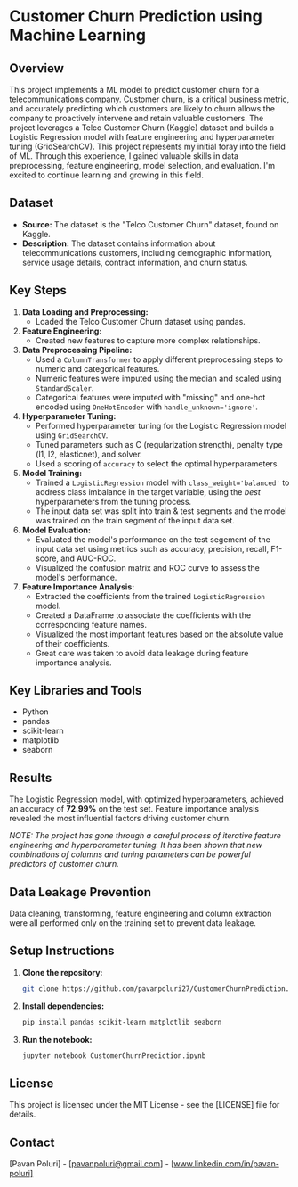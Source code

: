 # Customer Churn Prediction using Machine Learning

## Overview

This project implements a ML model to predict customer churn for a telecommunications company. Customer churn, is a critical business metric, and accurately predicting which customers are likely to churn allows the company to proactively intervene and retain valuable customers. 
The project leverages a Telco Customer Churn (Kaggle) dataset and builds a Logistic Regression model with feature engineering and hyperparameter tuning (GridSearchCV).
This project represents my initial foray into the field of ML. Through this experience, I gained valuable skills in data preprocessing, feature engineering, model selection, and evaluation. I'm excited to continue learning and growing in this field.

## Dataset

*   **Source:** The dataset is the "Telco Customer Churn" dataset, found on Kaggle.
*   **Description:** The dataset contains information about telecommunications customers, including demographic information, service usage details, contract information, and churn status.

## Key Steps

1.  **Data Loading and Preprocessing:**
    *   Loaded the Telco Customer Churn dataset using pandas.
2.  **Feature Engineering:**
    *   Created new features to capture more complex relationships.
3.  **Data Preprocessing Pipeline:**
    *   Used a `ColumnTransformer` to apply different preprocessing steps to numeric and categorical features.
    *   Numeric features were imputed using the median and scaled using `StandardScaler`.
    *   Categorical features were imputed with "missing" and one-hot encoded using `OneHotEncoder` with `handle_unknown='ignore'`.
4.  **Hyperparameter Tuning:**
    *   Performed hyperparameter tuning for the Logistic Regression model using `GridSearchCV`.
    *   Tuned parameters such as C (regularization strength), penalty type (l1, l2, elasticnet), and solver.
    *   Used a scoring of `accuracy` to select the optimal hyperparameters.
5.  **Model Training:**
    *   Trained a `LogisticRegression` model with `class_weight='balanced'` to address class imbalance in the target variable, using the *best* hyperparameters from the tuning process.
    *   The input data set was split into train & test segments and the model was trained on the train segment of the input data set.
6.  **Model Evaluation:**
    *   Evaluated the model's performance on the test segement of the input data set using metrics such as accuracy, precision, recall, F1-score, and AUC-ROC.
    *   Visualized the confusion matrix and ROC curve to assess the model's performance.
7.  **Feature Importance Analysis:**
    *   Extracted the coefficients from the trained `LogisticRegression` model.
    *   Created a DataFrame to associate the coefficients with the corresponding feature names.
    *   Visualized the most important features based on the absolute value of their coefficients.
    *   Great care was taken to avoid data leakage during feature importance analysis.

## Key Libraries and Tools

*   Python
*   pandas
*   scikit-learn
*   matplotlib
*   seaborn

## Results

The Logistic Regression model, with optimized hyperparameters, achieved an accuracy of **72.99%** on the test set. Feature importance analysis revealed the most influential factors driving customer churn.

*NOTE: The project has gone through a careful process of iterative feature engineering and hyperparameter tuning. It has been shown that new combinations of columns and tuning parameters can be powerful predictors of customer churn.*

## Data Leakage Prevention

Data cleaning, transforming, feature engineering and column extraction were all performed only on the training set to prevent data leakage.

## Setup Instructions

1.  **Clone the repository:**

    ```bash
    git clone https://github.com/pavanpoluri27/CustomerChurnPrediction.git
    ```

2.  **Install dependencies:**

    ```bash
    pip install pandas scikit-learn matplotlib seaborn
    ```

3.  **Run the notebook:**

    ```bash
    jupyter notebook CustomerChurnPrediction.ipynb
    ```

## License

This project is licensed under the MIT License - see the [LICENSE] file for details.

## Contact

[Pavan Poluri] - [pavanpoluri@gmail.com] - [www.linkedin.com/in/pavan-poluri]
